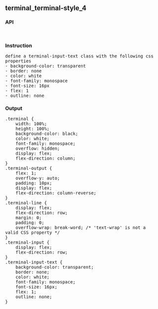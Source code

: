 ## terminal_terminal-style_4
### API

<pre style='text-wrap: wrap'>

</pre>
### Instruction

<pre style='text-wrap: wrap'>
define a terminal-input-text class with the following css properties
- background-color: transparent
- border: none
- color: white
- font-family: monospace
- font-size: 16px
- flex: 1
- outline: none
</pre>
### Output

<pre style='text-wrap: wrap'>
.terminal {
    width: 100%;
    height: 100%;
    background-color: black;
    color: white;
    font-family: monospace;
    overflow: hidden;
    display: flex;
    flex-direction: column;
}
.terminal-output {
    flex: 1;
    overflow-y: auto;
    padding: 10px;
    display: flex;
    flex-direction: column-reverse;
}
.terminal-line {
    display: flex;
    flex-direction: row;
    margin: 0;
    padding: 0;
    overflow-wrap: break-word; /* 'text-wrap' is not a valid CSS property */
}
.terminal-input {
    display: flex;
    flex-direction: row;
}
.terminal-input-text {
    background-color: transparent;
    border: none;
    color: white;
    font-family: monospace;
    font-size: 16px;
    flex: 1;
    outline: none;
}

</pre>
